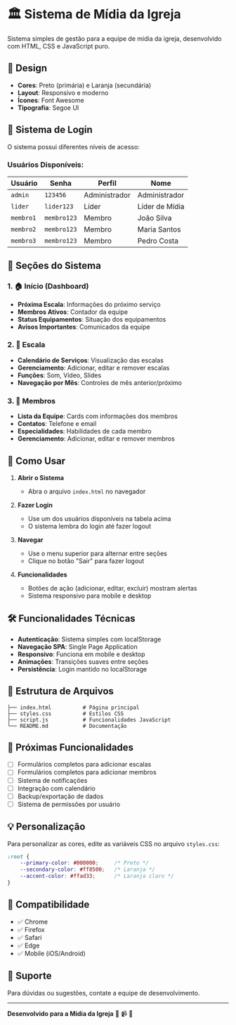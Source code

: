 # 🏛️ Sistema de Mídia da Igreja

Sistema simples de gestão para a equipe de mídia da igreja, desenvolvido com HTML, CSS e JavaScript puro.

## 🎨 Design

- **Cores**: Preto (primária) e Laranja (secundária)
- **Layout**: Responsivo e moderno
- **Ícones**: Font Awesome
- **Tipografia**: Segoe UI

## 🔐 Sistema de Login

O sistema possui diferentes níveis de acesso:

### Usuários Disponíveis:

| Usuário | Senha | Perfil | Nome |
|---------|-------|--------|------|
| `admin` | `123456` | Administrador | Administrador |
| `lider` | `lider123` | Líder | Líder de Mídia |
| `membro1` | `membro123` | Membro | João Silva |
| `membro2` | `membro123` | Membro | Maria Santos |
| `membro3` | `membro123` | Membro | Pedro Costa |

## 📱 Seções do Sistema

### 1. 🏠 Início (Dashboard)
- **Próxima Escala**: Informações do próximo serviço
- **Membros Ativos**: Contador da equipe
- **Status Equipamentos**: Situação dos equipamentos
- **Avisos Importantes**: Comunicados da equipe

### 2. 📅 Escala
- **Calendário de Serviços**: Visualização das escalas
- **Gerenciamento**: Adicionar, editar e remover escalas
- **Funções**: Som, Vídeo, Slides
- **Navegação por Mês**: Controles de mês anterior/próximo

### 3. 👥 Membros
- **Lista da Equipe**: Cards com informações dos membros
- **Contatos**: Telefone e email
- **Especialidades**: Habilidades de cada membro
- **Gerenciamento**: Adicionar, editar e remover membros

## 🚀 Como Usar

1. **Abrir o Sistema**
   - Abra o arquivo `index.html` no navegador

2. **Fazer Login**
   - Use um dos usuários disponíveis na tabela acima
   - O sistema lembra do login até fazer logout

3. **Navegar**
   - Use o menu superior para alternar entre seções
   - Clique no botão "Sair" para fazer logout

4. **Funcionalidades**
   - Botões de ação (adicionar, editar, excluir) mostram alertas
   - Sistema responsivo para mobile e desktop

## 🛠️ Funcionalidades Técnicas

- **Autenticação**: Sistema simples com localStorage
- **Navegação SPA**: Single Page Application
- **Responsivo**: Funciona em mobile e desktop
- **Animações**: Transições suaves entre seções
- **Persistência**: Login mantido no localStorage

## 📂 Estrutura de Arquivos

```
├── index.html          # Página principal
├── styles.css          # Estilos CSS
├── script.js           # Funcionalidades JavaScript
└── README.md           # Documentação
```

## 🎯 Próximas Funcionalidades

- [ ] Formulários completos para adicionar escalas
- [ ] Formulários completos para adicionar membros
- [ ] Sistema de notificações
- [ ] Integração com calendário
- [ ] Backup/exportação de dados
- [ ] Sistema de permissões por usuário

## 💡 Personalização

Para personalizar as cores, edite as variáveis CSS no arquivo `styles.css`:

```css
:root {
    --primary-color: #000000;     /* Preto */
    --secondary-color: #ff8500;   /* Laranja */
    --accent-color: #ffad33;      /* Laranja claro */
}
```

## 📱 Compatibilidade

- ✅ Chrome
- ✅ Firefox
- ✅ Safari
- ✅ Edge
- ✅ Mobile (iOS/Android)

## 🤝 Suporte

Para dúvidas ou sugestões, contate a equipe de desenvolvimento.

---

**Desenvolvido para a Mídia da Igreja** 🎵 📹 🎤 